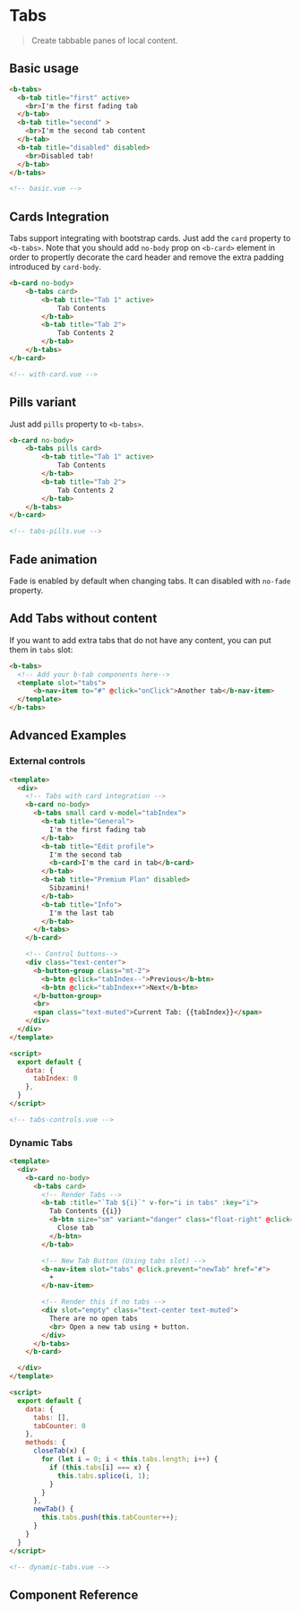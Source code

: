 # Tabs

> Create tabbable panes of local content.


## Basic usage

```html
<b-tabs>
  <b-tab title="first" active>
    <br>I'm the first fading tab
  </b-tab>
  <b-tab title="second" >
    <br>I'm the second tab content
  </b-tab>
  <b-tab title="disabled" disabled>
    <br>Disabled tab!
  </b-tab>
</b-tabs>

<!-- basic.vue -->
```

## Cards Integration

Tabs support integrating with bootstrap cards. Just add the `card` property to
`<b-tabs>`. Note that you should add `no-body` prop on `<b-card>` element in order
to propertly decorate the card header and remove the extra padding introduced
by `card-body`.

```html
<b-card no-body>
    <b-tabs card>
        <b-tab title="Tab 1" active>
            Tab Contents
        </b-tab>
        <b-tab title="Tab 2">
            Tab Contents 2
        </b-tab>
    </b-tabs>
</b-card>

<!-- with-card.vue -->
```

## Pills variant

Just add `pills` property to `<b-tabs>`.

```html
<b-card no-body>
    <b-tabs pills card>
        <b-tab title="Tab 1" active>
            Tab Contents
        </b-tab>
        <b-tab title="Tab 2">
            Tab Contents 2
        </b-tab>
    </b-tabs>
</b-card>

<!-- tabs-pills.vue -->
```


## Fade animation

Fade is enabled by default when changing tabs. It can disabled with `no-fade` property.

## Add Tabs without content

If you want to add extra tabs that do not have any content, you can put them in `tabs` slot:

```html
<b-tabs>
  <!-- Add your b-tab components here-->
  <template slot="tabs">
      <b-nav-item to="#" @click="onClick">Another tab</b-nav-item>
  </template>
</b-tabs>
```

## Advanced Examples

### External controls

```html
<template>
  <div>
    <!-- Tabs with card integration -->
    <b-card no-body>
      <b-tabs small card v-model="tabIndex">
        <b-tab title="General">
          I'm the first fading tab
        </b-tab>
        <b-tab title="Edit profile">
          I'm the second tab
          <b-card>I'm the card in tab</b-card>
        </b-tab>
        <b-tab title="Premium Plan" disabled>
          Sibzamini!
        </b-tab>
        <b-tab title="Info">
          I'm the last tab
        </b-tab>
      </b-tabs>
    </b-card>

    <!-- Control buttons-->
    <div class="text-center">
      <b-button-group class="mt-2">
        <b-btn @click="tabIndex--">Previous</b-btn>
        <b-btn @click="tabIndex++">Next</b-btn>
      </b-button-group>
      <br>
      <span class="text-muted">Current Tab: {{tabIndex}}</span>
    </div>
  </div>
</template>

<script>
  export default {
    data: {
      tabIndex: 0
    },
  }
</script>

<!-- tabs-controls.vue -->
```

### Dynamic Tabs

```html
<template>
  <div>
    <b-card no-body>
      <b-tabs card>
        <!-- Render Tabs -->
        <b-tab :title="`Tab ${i}`" v-for="i in tabs" :key="i">
          Tab Contents {{i}}
          <b-btn size="sm" variant="danger" class="float-right" @click="()=>closeTab(i)">
            Close tab
          </b-btn>
        </b-tab>

        <!-- New Tab Button (Using tabs slot) -->
        <b-nav-item slot="tabs" @click.prevent="newTab" href="#">
          +
        </b-nav-item>

        <!-- Render this if no tabs -->
        <div slot="empty" class="text-center text-muted">
          There are no open tabs
          <br> Open a new tab using + button.
        </div>
      </b-tabs>
    </b-card>

  </div>
</template>

<script>
  export default {
    data: {
      tabs: [],
      tabCounter: 0
    },
    methods: {
      closeTab(x) {
        for (let i = 0; i < this.tabs.length; i++) {
          if (this.tabs[i] === x) {
            this.tabs.splice(i, 1);
          }
        }
      },
      newTab() {
        this.tabs.push(this.tabCounter++);
      }
    }
  }
</script>

<!-- dynamic-tabs.vue -->
```

## Component Reference
